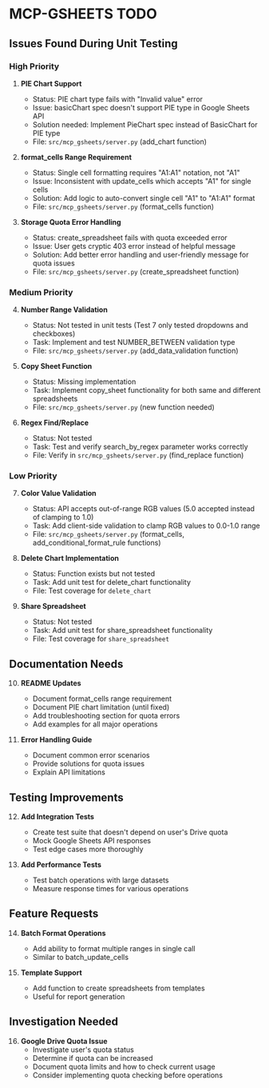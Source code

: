 # MCP-GSHEETS TODO

## Issues Found During Unit Testing

### High Priority

1. **PIE Chart Support**
   - Status: PIE chart type fails with "Invalid value" error
   - Issue: basicChart spec doesn't support PIE type in Google Sheets API
   - Solution needed: Implement PieChart spec instead of BasicChart for PIE type
   - File: `src/mcp_gsheets/server.py` (add_chart function)

2. **format_cells Range Requirement**
   - Status: Single cell formatting requires "A1:A1" notation, not "A1"
   - Issue: Inconsistent with update_cells which accepts "A1" for single cells
   - Solution: Add logic to auto-convert single cell "A1" to "A1:A1" format
   - File: `src/mcp_gsheets/server.py` (format_cells function)

3. **Storage Quota Error Handling**
   - Status: create_spreadsheet fails with quota exceeded error
   - Issue: User gets cryptic 403 error instead of helpful message
   - Solution: Add better error handling and user-friendly message for quota issues
   - File: `src/mcp_gsheets/server.py` (create_spreadsheet function)

### Medium Priority

4. **Number Range Validation**
   - Status: Not tested in unit tests (Test 7 only tested dropdowns and checkboxes)
   - Task: Implement and test NUMBER_BETWEEN validation type
   - File: `src/mcp_gsheets/server.py` (add_data_validation function)

5. **Copy Sheet Function**
   - Status: Missing implementation
   - Task: Implement copy_sheet functionality for both same and different spreadsheets
   - File: `src/mcp_gsheets/server.py` (new function needed)

6. **Regex Find/Replace**
   - Status: Not tested
   - Task: Test and verify search_by_regex parameter works correctly
   - File: Verify in `src/mcp_gsheets/server.py` (find_replace function)

### Low Priority

7. **Color Value Validation**
   - Status: API accepts out-of-range RGB values (5.0 accepted instead of clamping to 1.0)
   - Task: Add client-side validation to clamp RGB values to 0.0-1.0 range
   - File: `src/mcp_gsheets/server.py` (format_cells, add_conditional_format_rule functions)

8. **Delete Chart Implementation**
   - Status: Function exists but not tested
   - Task: Add unit test for delete_chart functionality
   - File: Test coverage for `delete_chart`

9. **Share Spreadsheet**
   - Status: Not tested
   - Task: Add unit test for share_spreadsheet functionality
   - File: Test coverage for `share_spreadsheet`

## Documentation Needs

10. **README Updates**
    - Document format_cells range requirement
    - Document PIE chart limitation (until fixed)
    - Add troubleshooting section for quota errors
    - Add examples for all major operations

11. **Error Handling Guide**
    - Document common error scenarios
    - Provide solutions for quota issues
    - Explain API limitations

## Testing Improvements

12. **Add Integration Tests**
    - Create test suite that doesn't depend on user's Drive quota
    - Mock Google Sheets API responses
    - Test edge cases more thoroughly

13. **Add Performance Tests**
    - Test batch operations with large datasets
    - Measure response times for various operations

## Feature Requests

14. **Batch Format Operations**
    - Add ability to format multiple ranges in single call
    - Similar to batch_update_cells

15. **Template Support**
    - Add function to create spreadsheets from templates
    - Useful for report generation

## Investigation Needed

16. **Google Drive Quota Issue**
    - Investigate user's quota status
    - Determine if quota can be increased
    - Document quota limits and how to check current usage
    - Consider implementing quota checking before operations
